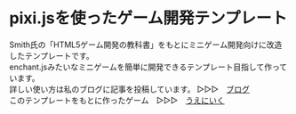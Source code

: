 # pixi.jsを使ったゲーム開発テンプレート
Smith氏の「HTML5ゲーム開発の教科書」をもとにミニゲーム開発向けに改造したテンプレートです。  
enchant.jsみたいなミニゲームを簡単に開発できるテンプレート目指して作っています。  
詳しい使い方は私のブログに記事を投稿しています。 ▷▷▷　[ブログ](https://wgc-cosmo.com/blog/)  
このテンプレートをもとに作ったゲーム　▷▷▷　[うえにいく](https://wgc-cosmo.com/game/bombman/)  


